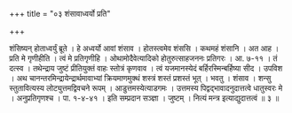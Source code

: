 +++
title = "०३ शंसावाध्वर्यो प्रति"

+++

शंसिष्यन् होताध्वर्युं ब्रूते । हे अध्वर्यो आवां शंसाव । होतस्त्वमेव शंससि । कथमहं शंसानि । अत आह । प्रति मे गृणीहीति । त्वं मे प्रतिगृणीहि । ओथामोदैवेत्यादिको होतुरुत्साहजननः प्रतिगरः । आ. ७-११ । तं दत्स्व । तथेन्द्राय जुष्टं प्रीतियुक्तं वाहः स्तोत्रं कृणवाव । त्वं यजमानस्येदं बर्हिरस्मिन्बर्हिष्या सीद । उपविश । अथ चानन्तरमिन्द्रायेन्द्रार्थमावाभ्यां क्रियमाणमुक्थं शस्त्रं शस्तं प्रशस्तं भूत् । भवतु । शंसाव । शन्सु स्तुतावित्यस्य लोट्युत्तमद्विवचने रूपम् । आडुत्तमस्येत्याडगमः । उत्तमस्य पिद्वद्भावादनुदात्तत्वे धातुस्वरः मे । अनुप्रतिगृणश्च । पा. १-४-४१ । इति सम्प्रदान सञ्ज्ञा । जुष्टम् । नित्यं मन्त्र इत्याद्युदात्तत्वं ॥ ३ ॥